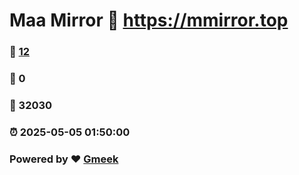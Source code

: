 # Maa Mirror :link: https://mmirror.top 
### :page_facing_up: [12](https://mmirror.top/tag.html) 
### :speech_balloon: 0 
### :hibiscus: 32030 
### :alarm_clock: 2025-05-05 01:50:00 
### Powered by :heart: [Gmeek](https://github.com/Meekdai/Gmeek)
